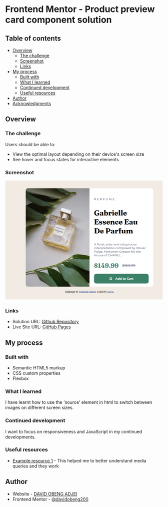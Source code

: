 # Frontend Mentor - Product preview card component solution

## Table of contents

- [Overview](#overview)
  - [The challenge](#the-challenge)
  - [Screenshot](#screenshot)
  - [Links](#links)
- [My process](#my-process)
  - [Built with](#built-with)
  - [What I learned](#what-i-learned)
  - [Continued development](#continued-development)
  - [Useful resources](#useful-resources)
- [Author](#author)
- [Acknowledgments](#acknowledgments)



## Overview

### The challenge

Users should be able to:

- View the optimal layout depending on their device's screen size
- See hover and focus states for interactive elements

### Screenshot

![Desktop View](./Screenshot_2.png)

### Links

- Solution URL: [Github Repository](https://github.com/davidobeng200/product-preview-card-component-main.git)
- Live Site URL: [GitHub Pages](https://davidobeng200.github.io/product-preview-card-component-main/)

## My process

### Built with

- Semantic HTML5 markup
- CSS custom properties
- Flexbox


### What I learned
I have learnt how to use the 'source' element in html to switch between images on different screen sizes.


### Continued development
I want to focus on responsiveness and JavaScript in my continued developments.


### Useful resources

- [Example resource 1](https://www.w3schools.com/css/css_rwd_mediaqueries.asp) - This helped me to better understand media queries and they work



## Author

- Website - [DAVID OBENG ADJEI](https://davidobeng200.github.io/product-preview-card-component-main/)
- Frontend Mentor - [@davidobeng200](https://www.frontendmentor.io/profile/davidobeng200)


